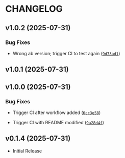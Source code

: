 # CHANGELOG

<!-- version list -->

## v1.0.2 (2025-07-31)

### Bug Fixes

- Wrong ab version; trigger CI to test again
  ([`9d73ad1`](https://github.com/agentbeats/agentbeats/commit/9d73ad14ad9933349272c987ee70ecdee0bccd5b))


## v1.0.1 (2025-07-31)


## v1.0.0 (2025-07-31)

### Bug Fixes

- Trigger CI after workflow added
  ([`6cc3e58`](https://github.com/agentbeats/agentbeats/commit/6cc3e589c2086b21f369c0bb905a2ab1dc7acb56))

- Trigger CI with README modified
  ([`9a28d4f`](https://github.com/agentbeats/agentbeats/commit/9a28d4f11265d32b2285eafae31ea19eb727b263))


## v0.1.4 (2025-07-31)

- Initial Release
